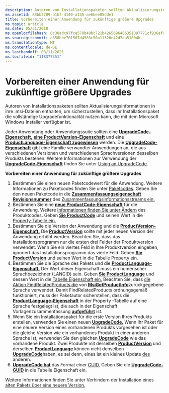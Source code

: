 ```yaml
---
description: Autoren von Installationspaketen sollten Aktualisierungsinformationen in ihre .msi-Dateien enthalten, um sicherzustellen, dass ihr Installationspaket die vollständige Upgradefunktionalität nutzen kann, die mit dem Microsoft Windows Installer verfügbar ist.
ms.assetid: 88bb2709-a1bf-4140-a145-ae6bee85dde1
title: Vorbereiten einer Anwendung für zukünftige größere Upgrades
ms.topic: article
ms.date: 05/31/2018
ms.openlocfilehash: 0c38adc97fce578b48bc721b4265696486351097771cf936efc1e667752a7a36
ms.sourcegitcommit: e858bbe701567d4583c50a11326e42d7ea51804b
ms.translationtype: MT
ms.contentlocale: de-DE
ms.lasthandoff: 08/11/2021
ms.locfileid: "118377351"
---
```

# <a name="preparing-an-application-for-future-major-upgrades"></a>Vorbereiten einer Anwendung für zukünftige größere Upgrades

Autoren von Installationspaketen sollten Aktualisierungsinformationen in ihre .msi-Dateien enthalten, um sicherzustellen, dass ihr Installationspaket die vollständige Upgradefunktionalität nutzen kann, die mit dem Microsoft Windows Installer verfügbar ist.

Jeder Anwendung oder Anwendungssuite sollten eine [**UpgradeCode-Eigenschaft,**](upgradecode.md) [**eine ProductVersion-Eigenschaft**](productversion.md) und eine [**ProductLanguage-Eigenschaft zugewiesen**](productlanguage.md) werden. Die [**UpgradeCode-Eigenschaft**](upgradecode.md) gibt eine Familie verwandter Anwendungen an, die aus verschiedenen Versionen und verschiedenen Sprachversionen desselben Produkts bestehen. Weitere Informationen zur Verwendung der [**UpgradeCode-Eigenschaft**](upgradecode.md) finden Sie unter [Using an UpgradeCode](using-an-upgradecode.md).

**Vorbereiten einer Anwendung für zukünftige größere Upgrades**

1.  Bestimmen Sie einen neuen Paketcodewert für die Anwendung. Weitere Informationen zu Paketcodes finden Sie unter [Paketcodes](package-codes.md). Geben Sie den neuen Paketcode in die [**Zusammenfassungseigenschaft Revisionsnummer**](revision-number-summary.md) des [Zusammenfassungsinformationsstreams ein.](summary-information-stream.md)
2.  Bestimmen Sie eine [**neue ProductCode-Eigenschaft**](productcode.md) für die Anwendung. Weitere [Informationen finden Sie unter Ändern](changing-the-product-code.md) des Produktcodes. Geben [**Sie ProductCode**](productcode.md) und seinen Wert in die [Property-Tabelle ein.](property-table.md)
3.  Bestimmen Sie die Version der Anwendung und die [**ProductVersion-Eigenschaft.**](productversion.md) Die [**ProductVersion**](productversion.md) sollte mit jeder neuen Version der Anwendung erhöht werden. Beachten Sie, dass das Installationsprogramm nur die ersten drei Felder der Produktversion verwendet. Wenn Sie ein viertes Feld in Ihre Produktversion eingeben, ignoriert das Installationsprogramm das vierte Feld. Geben [**Sie ProductVersion**](productversion.md) und seinen Wert in die Tabelle Property ein.
4.  Bestimmen Sie die Sprache des Pakets und die [**ProductLanguage-Eigenschaft.**](productlanguage.md) Der Wert dieser Eigenschaft muss ein numerischer Sprachbezeichner (LANGID) sein. Geben [**Sie ProductLanguage**](productlanguage.md) und dessen Wert in die [Tabelle Eigenschaft ein.](property-table.md) Beachten Sie, dass [die Aktion FindRelatedProducts die](findrelatedproducts-action.md) von [**MsiGetProductInfo**](/windows/desktop/api/Msi/nf-msi-msigetproductinfoa)zurückgegebene Sprache verwendet. Damit FindRelatedProducts ordnungsgemäß funktioniert, muss der Paketautor sicherstellen, dass die [**ProductLanguage-Eigenschaft**](productlanguage.md) in der Property -Tabelle auf eine Sprache festgelegt ist, die auch in der Eigenschaft Vorlagenzusammenfassung [**aufgeführt**](template-summary.md) ist.
5.  Wenn Sie ein Installationspaket für die erste Version Ihres Produkts erstellen, verwenden Sie einen neuen [**UpgradeCode.**](upgradecode.md) Wenn Ihr Paket für eine neuere Version eines vorhandenen Produkts vorgesehen ist oder die gleiche Version wie ein vorhandenes Produkt in einer anderen Sprache ist, verwenden Sie den gleichen [**UpgradeCode**](upgradecode.md) wie das vorhandene Produkt. Zwei Produkte mit derselben [**ProductVersion**](productversion.md) und derselben [**ProductLanguage**](productlanguage.md) können nicht denselben [**UpgradeCode**](upgradecode.md)haben, es sei denn, eines ist ein kleines Update [des](small-updates.md) anderen.
6.  [**UpgradeCode hat**](upgradecode.md) das Format einer [GUID.](guid.md) Geben Sie die [**UpgradeCode-GUID**](upgradecode.md) in die Tabelle Eigenschaft ein.

Weitere Informationen finden Sie unter Verhindern der Installation eines [alten Pakets über eine neuere Version.](preventing-an-old-package-from-installing-over-a-newer-version.md)

 

 



